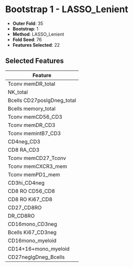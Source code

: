 # Bootstrap 1 - LASSO_Lenient

- **Outer Fold**: 35
- **Bootstrap**: 1
- **Method**: LASSO_Lenient
- **Fold Seed**: 76
- **Features Selected**: 22

## Selected Features

| Feature |
|---------|
| Tconv memDR_total |
| NK_total |
| Bcells CD27posIgDneg_total |
| Bcells memory_total |
| Tconv memCD56_CD3 |
| Tconv memDR_CD3 |
| Tconv memintB7_CD3 |
| CD4neg_CD3 |
| CD8 RA_CD3 |
| Tconv memCD27_Tconv |
| Tconv memCXCR3_mem |
| Tconv memPD1_mem |
| CD3hi_CD4neg |
| CD8 RO CD56_CD8 |
| CD8 RO Ki67_CD8 |
| CD27_CD8RO |
| DR_CD8RO |
| CD16mono_CD3neg |
| Bcells Ki67_CD3neg |
| CD16mono_myeloid |
| CD14+16+mono_myeloid |
| CD27negIgDneg_Bcells |
